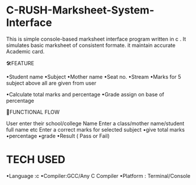 # C-RUSH-Marksheet-System-Interface
This is simple console-based marksheet interface program written in c . It simulates basic marksheet of consistent formate.
it maintain accurate Academic card.


🛠️FEATURE 

•Student name
•Subject 
•Mother name
•Seat no.
•Stream 
•Marks for 5 subject
above all are given from user

•Calculate total marks and  percentage 
•Grade assign on base of percentage

📌FUNCTIONAL FLOW

 User enter their school/college Name
 Enter a class/mother name/student full name etc 
Enter a correct marks for selected subject 
     •give total marks
     •percentage 
     •grade 
     •Result ( Pass or Fail)

# TECH USED
•Language :c
•Compiler:GCC/Any C Compiler
•Platform : Terminal/Console



